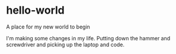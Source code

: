 # hello-world
A place for my new world to begin

I'm making some changes in my life.  Putting down the hammer and screwdriver and picking up the laptop and code.

